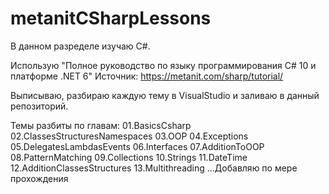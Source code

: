 # metanitCSharpLessons

В данном разределе изучаю C#.

Использую "Полное руководство по языку программирования С# 10 и платформе .NET 6" 
Источник: https://metanit.com/sharp/tutorial/

Выписываю, разбираю каждую тему в VisualStudio и заливаю в данный репозиторий.

Темы разбиты по главам:
01.BasicsCsharp
02.ClassesStructuresNamespaces
03.OOP
04.Exceptions
05.DelegatesLambdasEvents
06.Interfaces
07.AdditionToOOP
08.PatternMatching
09.Collections
10.Strings
11.DateTime
12.AdditionClassesStructures
13.Multithreading
...Добавляю по мере прохождения

